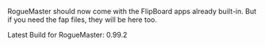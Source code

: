 RogueMaster should now come with the FlipBoard apps already built-in.  But if you need the fap files, they will be here too.

Latest Build for RogueMaster: 0.99.2
